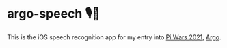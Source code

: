 # argo-speech 🎙🤖

This is the iOS speech recognition app for my entry into [Pi Wars 2021](https://piwars.org/2021-vpw/), [Argo](https://argo-blog.netlify.app).
